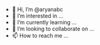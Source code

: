 - 👋 Hi, I’m @aryanabc
- 👀 I’m interested in ...
- 🌱 I’m currently learning ...
- 💞️ I’m looking to collaborate on ...
- 📫 How to reach me ...

<!---
aryanabc/aryanabc is a ✨ special ✨ repository because its `README.md` (this file) appears on your GitHub profile.
You can click the Preview link to take a look at your changes.
--->
